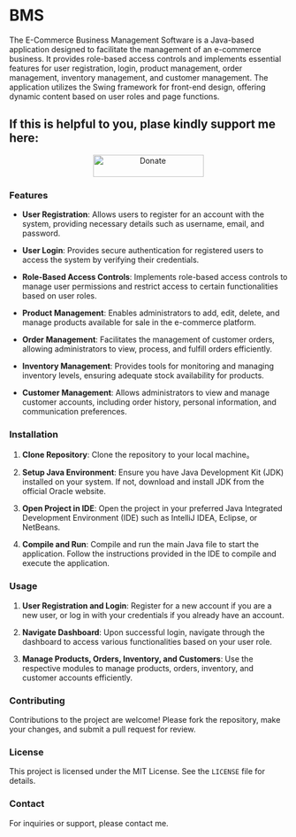 # BMS

The E-Commerce Business Management Software is a Java-based application designed to facilitate the management of an e-commerce business. It provides role-based access controls and implements essential features for user registration, login, product management, order management, inventory management, and customer management. The application utilizes the Swing framework for front-end design, offering dynamic content based on user roles and page functions.

## If this is helpful to you, plase kindly support me here: 

<p align="center">
  <a href="https://venmo.com/u/lightandlight" >
    <img src="https://img.shields.io/badge/Donate-Venmo-ff69b4.svg" alt="Donate" width="200" height="40">
  </a>
</p>

### Features

- **User Registration**: Allows users to register for an account with the system, providing necessary details such as username, email, and password.
  
- **User Login**: Provides secure authentication for registered users to access the system by verifying their credentials.

- **Role-Based Access Controls**: Implements role-based access controls to manage user permissions and restrict access to certain functionalities based on user roles.

- **Product Management**: Enables administrators to add, edit, delete, and manage products available for sale in the e-commerce platform.

- **Order Management**: Facilitates the management of customer orders, allowing administrators to view, process, and fulfill orders efficiently.

- **Inventory Management**: Provides tools for monitoring and managing inventory levels, ensuring adequate stock availability for products.

- **Customer Management**: Allows administrators to view and manage customer accounts, including order history, personal information, and communication preferences.

### Installation

1. **Clone Repository**: Clone the repository to your local machine。

2. **Setup Java Environment**: Ensure you have Java Development Kit (JDK) installed on your system. If not, download and install JDK from the official Oracle website.

3. **Open Project in IDE**: Open the project in your preferred Java Integrated Development Environment (IDE) such as IntelliJ IDEA, Eclipse, or NetBeans.

4. **Compile and Run**: Compile and run the main Java file to start the application. Follow the instructions provided in the IDE to compile and execute the application.

### Usage

1. **User Registration and Login**: Register for a new account if you are a new user, or log in with your credentials if you already have an account.

2. **Navigate Dashboard**: Upon successful login, navigate through the dashboard to access various functionalities based on your user role.

3. **Manage Products, Orders, Inventory, and Customers**: Use the respective modules to manage products, orders, inventory, and customer accounts efficiently.

### Contributing

Contributions to the project are welcome! Please fork the repository, make your changes, and submit a pull request for review.

### License

This project is licensed under the MIT License. See the `LICENSE` file for details.

### Contact

For inquiries or support, please contact me.
